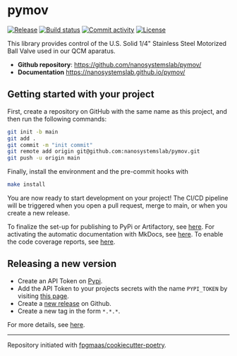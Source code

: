 # pymov

[![Release](https://img.shields.io/github/v/release/nanosystemslab/pymov)](https://img.shields.io/github/v/release/nanosystemslab/pymov)
[![Build status](https://img.shields.io/github/actions/workflow/status/nanosystemslab/pymov/main.yml?branch=main)](https://github.com/nanosystemslab/pymov/actions/workflows/main.yml?query=branch%3Amain)
[![Commit activity](https://img.shields.io/github/commit-activity/m/nanosystemslab/pymov)](https://img.shields.io/github/commit-activity/m/nanosystemslab/pymov)
[![License](https://img.shields.io/github/license/nanosystemslab/pymov)](https://img.shields.io/github/license/nanosystemslab/pymov)

This library provides control of the U.S. Solid 1/4" Stainless Steel Motorized Ball Valve used in our QCM aparatus.

- **Github repository**: <https://github.com/nanosystemslab/pymov/>
- **Documentation** <https://nanosystemslab.github.io/pymov/>

## Getting started with your project

First, create a repository on GitHub with the same name as this project, and then run the following commands:

```bash
git init -b main
git add .
git commit -m "init commit"
git remote add origin git@github.com:nanosystemslab/pymov.git
git push -u origin main
```

Finally, install the environment and the pre-commit hooks with

```bash
make install
```

You are now ready to start development on your project!
The CI/CD pipeline will be triggered when you open a pull request, merge to main, or when you create a new release.

To finalize the set-up for publishing to PyPi or Artifactory, see [here](https://fpgmaas.github.io/cookiecutter-poetry/features/publishing/#set-up-for-pypi).
For activating the automatic documentation with MkDocs, see [here](https://fpgmaas.github.io/cookiecutter-poetry/features/mkdocs/#enabling-the-documentation-on-github).
To enable the code coverage reports, see [here](https://fpgmaas.github.io/cookiecutter-poetry/features/codecov/).

## Releasing a new version

- Create an API Token on [Pypi](https://pypi.org/).
- Add the API Token to your projects secrets with the name `PYPI_TOKEN` by visiting [this page](https://github.com/nanosystemslab/pymov/settings/secrets/actions/new).
- Create a [new release](https://github.com/nanosystemslab/pymov/releases/new) on Github.
- Create a new tag in the form `*.*.*`.

For more details, see [here](https://fpgmaas.github.io/cookiecutter-poetry/features/cicd/#how-to-trigger-a-release).

---

Repository initiated with [fpgmaas/cookiecutter-poetry](https://github.com/fpgmaas/cookiecutter-poetry).
